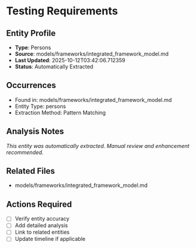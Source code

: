 # Testing Requirements

## Entity Profile
- **Type**: Persons
- **Source**: models/frameworks/integrated_framework_model.md
- **Last Updated**: 2025-10-12T03:42:06.712359
- **Status**: Automatically Extracted

## Occurrences
- Found in: models/frameworks/integrated_framework_model.md
- Entity Type: persons
- Extraction Method: Pattern Matching

## Analysis Notes
*This entity was automatically extracted. Manual review and enhancement recommended.*

## Related Files
- models/frameworks/integrated_framework_model.md

## Actions Required
- [ ] Verify entity accuracy
- [ ] Add detailed analysis
- [ ] Link to related entities
- [ ] Update timeline if applicable
